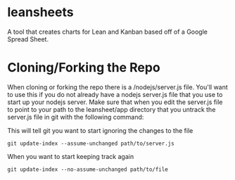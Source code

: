 leansheets
==========

A tool that creates charts for Lean and Kanban based off of a Google Spread Sheet.

Cloning/Forking the Repo
================
When cloning or forking the repo there is a /nodejs/server.js file.  You'll want to use this if you do not already have a nodejs server.js file that you use to start up your nodejs server.  Make sure that when you edit the server.js file to point to your path to the leansheet/app directory that you untrack the server.js file in git with the following command:

This will tell git you want to start ignoring the changes to the file
```
git update-index --assume-unchanged path/to/server.js
```
When you want to start keeping track again
```
git update-index --no-assume-unchanged path/to/file
```